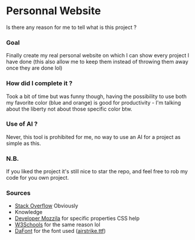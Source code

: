 # Personnal Website
Is there any reason for me to tell what is this project ?

### Goal
Finally create my real personal website on which I can show every project I have done (this also allow me to keep them
instead of throwing them away once they are done lol)

### How did I complete it ?
Took a bit of time but was funny though, having the possibility to use both my favorite color (blue and orange) is good
for productivity - I'm talking about the liberty not about those specific color btw.

### Use of AI ?
Never, this tool is prohibited for me, no way to use an AI for a project as simple as this.

### N.B.
If you liked the project it's still nice to star the repo, and feel free to rob my code for you own project.

### Sources
- [Stack Overflow](https://stackoverflow.com/) Obviously
- Knowledge
- [Developer Mozzila](https://developer.mozilla.org/) for specific properties CSS help 
- [W3Schools](https://w3schools.com) for the same reason lol
- [DaFont](https://dafont.com) for the font used ([airstrike.ttf](fonts/airstrike.ttf))